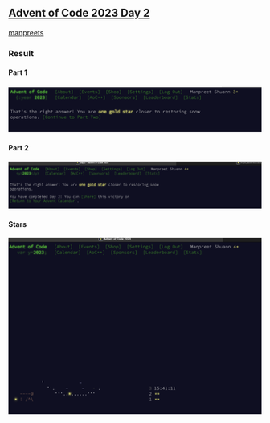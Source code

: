 ## [Advent of Code 2023 Day 2](https://adventofcode.com/2023/day/2)

[manpreets](https://github.com/ManpreetShuann)

### Result

#### Part 1

![Part1](part1.png)

#### Part 2

![Part2](part2.png)

#### Stars

![Stars](stars.png)
